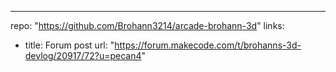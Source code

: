 ---

repo: "https://github.com/Brohann3214/arcade-brohann-3d"
links:
  - title: Forum post
    url: "https://forum.makecode.com/t/brohanns-3d-devlog/20917/72?u=pecan4"
